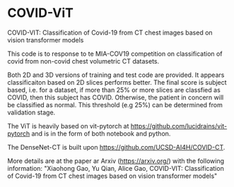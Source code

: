 
# COVID-ViT

COVID-VIT: Classification of Covid-19 from CT chest images based on vision transformer models

This code is to response to te MIA-COV19 competition on classification of covid from non-covid chest volumetric CT datasets.

Both 2D and 3D versions of training and test code are provided. It appears classificaiton based on 2D slices performs better. The final score is subject based, i.e. for a dataset, if more than 25% or more slices are classfied as COVID, then this subject has COVID. Otherwise, the patient in concern will be classified as normal. This threshold (e.g 25%) can be determined from validation stage.

The ViT is heavily based on vit-pytorch at https://github.com/lucidrains/vit-pytorch and is in the form of both notebook and python.

The DenseNet-CT is built upon https://github.com/UCSD-AI4H/COVID-CT. 

More details are at the paper ar Arxiv (https://arxiv.org/) with the following information:
"Xiaohong Gao, Yu Qian, Alice Gao, COVID-VIT: Classification of Covid-19 from CT chest images based on vision transformer models"

